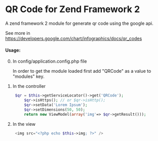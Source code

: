 QR Code for Zend Framework 2
=================

A zend framework 2 module for generate qr code using the google api.

See more in https://developers.google.com/chart/infographics/docs/qr_codes

#### Usage:

0. In config/application.config.php file

    In order to get the module loaded first add "QRCode" as a value to "modules" key.

1. In the controller

   ```php
	$qr = $this->getServiceLocator()->get('QRCode');
        $qr->isHttps(); // or $qr->isHttp();
        $qr->setData('Lorem Ipsum');
        $qr->setDimensions(50, 50);
        return new ViewModel(array('img'=> $qr->getResult()));
    ```

2. In the view

   ```php
	<img src="<?php echo $this->img; ?>" />
    ```
